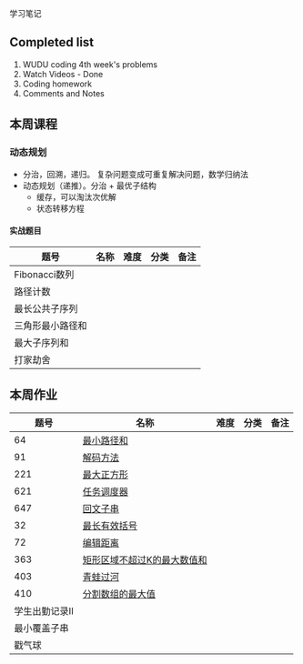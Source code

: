 学习笔记

## Completed list
1. WUDU coding 4th week's problems
1. Watch Videos - Done
1. Coding homework
1. Comments and Notes

## 本周课程

### 动态规划

- 分治，回溯，递归。 复杂问题变成可重复解决问题，数学归纳法
- 动态规划（递推）。分治 + 最优子结构
  - 缓存，可以淘汰次优解
  - 状态转移方程

#### 实战题目

| 题号 | 名称 | 难度 | 分类 | 备注 |
| --- | --- | --- | --- | --- |
| Fibonacci数列  |
| 路径计数 |
| 最长公共子序列 |
| 三角形最小路径和 |
| 最大子序列和|
| 打家劫舍|


## 本周作业

| 题号 | 名称 | 难度 | 分类 | 备注 |
| --- | --- | --- | --- | --- |
|64|[最小路径和](MinPathSum.java)|
|91|[解码方法](DecodeWays.java)|
|221 |[最大正方形](MaxSquare.java)|
|621|[任务调度器](TaskScheduler.java)|
|647|[回文子串](PalindromicSubstrings.java)|
|32|[最长有效括号](LongestParentheses.java)|
|72|[编辑距离](EditDistance.java)|
|363|[矩形区域不超过K的最大数值和](MaxSumNoLargeK.java)|
|403|[青蛙过河](ForgJump.java)|
|410|[分割数组的最大值](SplitArray.java)|
|学生出勤记录II|
|最小覆盖子串|
|戳气球|